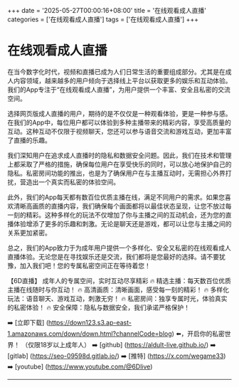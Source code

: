 +++
date = '2025-05-27T00:00:16+08:00'
title = '在线观看成人直播'
categories = ['在线观看成人直播']
tags = ['在线观看成人直播']
+++

# 在线观看成人直播

在当今数字化时代，视频和直播已成为人们日常生活的重要组成部分。尤其是在成人内容领域，越来越多的用户倾向于选择线上平台以获取更多的娱乐和互动体验。我们的App专注于“在线观看成人直播”，为用户提供一个丰富、安全且私密的交流空间。

选择网页版成人直播的用户，期待的是不仅仅是一种观看体验，更是一种参与感。在我们的App中，每位用户都可以体验到多种主播带来的精彩内容，享受高质量的互动。这种互动不仅限于视频聊天，您还可以参与语音交流和游戏互动，更加丰富了直播的乐趣。

我们深知用户在追求成人直播时的隐私和数据安全问题。因此，我们在技术和管理上都采取了严格的措施，确保每位用户在享受快乐的同时，可以放心地保护自己的隐私。私密房间功能的推出，也是为了确保用户在与主播互动时，无需担心外界打扰，营造出一个真实而私密的体验空间。

此外，我们的App每天都有数百位优质主播在线，满足不同用户的需求。如果您喜欢清晰高画质的直播内容，我们确保每个画面都将以最佳状态呈现，让您不放过每一刻的精彩。这种多样化的玩法不仅增加了你与主播之间的互动机会，还为您的直播体验增添了更多的乐趣和刺激。无论是聊天还是游戏，都可以让您与主播之间的关系更加紧密。

总之，我们的App致力于为成年用户提供一个多样化、安全又私密的在线观看成人直播体验。无论您是在寻找娱乐还是交流，我们都将是您最好的选择。请不要犹豫，加入我们吧！您的专属私密空间正在等待着您！

【6D直播】
成年人的专属空间，实时互动尽享精彩
🔥 精选主播：每天数百位优质主播在线随时与你互动！
🔥 高清画质：清晰画面，感受每一刻的精彩！
🔥 多样化玩法：语音聊天、游戏互动，刺激无穷！
🔥 私密房间：独享专属时光，体验真实的私密体验！
🔥 安全保障：隐私与数据安全，我们承诺严格保护！

➡️ [立即下载] (https://down123.s3.ap-east-1.amazonaws.com/down/down.html?channelCode=blog) ⬅️，开启你的私密世界！
（仅限18岁以上成年人）
➡️ [github] (https://aldult-live.github.io/)
➡️ [gitlab] (https://seo-09598d.gitlab.io/)
➡️ [推特] (https://x.com/wegame33)
➡️ [youtube] (https://www.youtube.com/@6Dlive)

---
